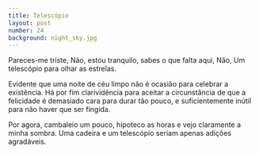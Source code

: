 ```yaml
---
title: Telescópio
layout: post
number: 24
background: night_sky.jpg
---
```


Pareces-me triste, Não, estou tranquilo, sabes o que falta aqui, Não, Um telescópio para olhar as estrelas.

Evidente que uma noite de céu limpo não é ocasião para celebrar a existência. Há por fim clarividência para aceitar a circunstância de que a felicidade é demasiado cara para durar tão pouco, e suficientemente inútil para não haver que ser fingida.

Por agora, cambaleio um pouco, hipoteco as horas e vejo claramente a minha sombra. Uma cadeira e um telescópio seriam apenas adições agradáveis.
